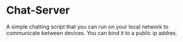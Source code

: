 # Chat-Server
A simple chatting script that you can run on your local network to communicate between devices. You can bind it to a public ip addres. 
